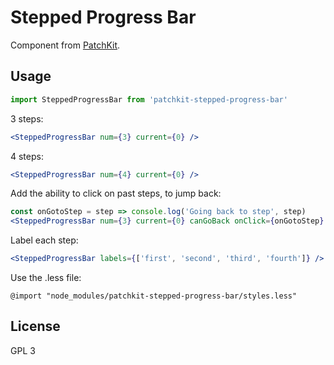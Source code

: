 # Stepped Progress Bar

Component from [PatchKit](https://github.com/ssbc/patchkit).

## Usage

```jsx
import SteppedProgressBar from 'patchkit-stepped-progress-bar'
```

3 steps:

```jsx
<SteppedProgressBar num={3} current={0} />
```

4 steps:

```jsx
<SteppedProgressBar num={4} current={0} />
```

Add the ability to click on past steps, to jump back:

```jsx
const onGotoStep = step => console.log('Going back to step', step)
<SteppedProgressBar num={3} current={0} canGoBack onClick={onGotoStep} />
```

Label each step:

```jsx
<SteppedProgressBar labels={['first', 'second', 'third', 'fourth']} />
```

Use the .less file:

```less
@import "node_modules/patchkit-stepped-progress-bar/styles.less"
```

## License

GPL 3